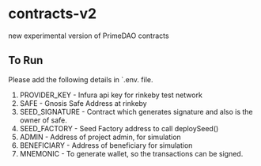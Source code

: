 # contracts-v2
new experimental version of PrimeDAO contracts

## To Run
Please add the following details in `.env. file.
1. PROVIDER_KEY - Infura api key for rinkeby test network
2. SAFE - Gnosis Safe Address at rinkeby
3. SEED_SIGNATURE - Contract which generates signature and also is the owner of safe.
4. SEED_FACTORY - Seed Factory address to call deploySeed()
5. ADMIN - Address of project admin, for simulation
6. BENEFICIARY - Address of beneficiary for simulation 
7. MNEMONIC - To generate wallet, so the transactions can be signed.